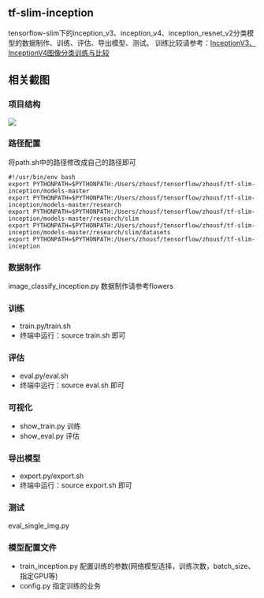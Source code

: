## tf-slim-inception
tensorflow-slim下的inception_v3、inception_v4、inception_resnet_v2分类模型的数据制作、训练、评估、导出模型、测试。
训练比较请参考：[InceptionV3、InceptionV4图像分类训练与比较](https://blog.csdn.net/zsf442553199/article/details/85683335)


## 相关截图
### 项目结构
![](https://github.com/MrZhousf/tf-slim-inception/blob/master/pic/1.png?raw=true)

### 路径配置
将path.sh中的路径修改成自己的路径即可
```
#!/usr/bin/env bash
export PYTHONPATH=$PYTHONPATH:/Users/zhousf/tensorflow/zhousf/tf-slim-inception/models-master
export PYTHONPATH=$PYTHONPATH:/Users/zhousf/tensorflow/zhousf/tf-slim-inception/models-master/research
export PYTHONPATH=$PYTHONPATH:/Users/zhousf/tensorflow/zhousf/tf-slim-inception/models-master/research/slim
export PYTHONPATH=$PYTHONPATH:/Users/zhousf/tensorflow/zhousf/tf-slim-inception/models-master/research/slim/datasets
export PYTHONPATH=$PYTHONPATH:/Users/zhousf/tensorflow/zhousf/tf-slim-inception
```

### 数据制作
image_classify_inception.py
数据制作请参考flowers

### 训练
* train.py/train.sh
* 终端中运行：source train.sh 即可

### 评估
* eval.py/eval.sh
* 终端中运行：source eval.sh 即可

### 可视化
* show_train.py 训练
* show_eval.py 评估

### 导出模型
* export.py/export.sh
* 终端中运行：source export.sh 即可

### 测试
eval_single_img.py

### 模型配置文件
* train_inception.py 配置训练的参数(网络模型选择，训练次数，batch_size、指定GPU等)
* config.py 指定训练的业务

